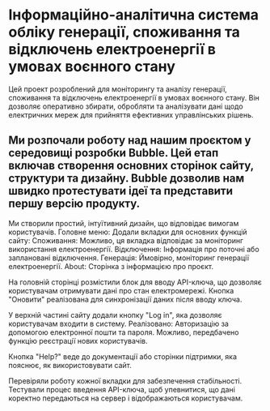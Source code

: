 # Інформаційно-аналітична система обліку генерації, споживання та відключень електроенергії в умовах воєнного стану

Цей проект розроблений для моніторингу та аналізу генерації, споживання та відключень електроенергії в умовах воєнного стану. Він дозволяє оперативно збирати, обробляти та аналізувати дані щодо електричних мереж для прийняття ефективних управлінських рішень.

##  Ми розпочали роботу над нашим проєктом у середовищі розробки Bubble. Цей етап включав створення основних сторінок сайту, структури та дизайну. Bubble дозволив нам швидко протестувати ідеї та представити першу версію продукту.

Ми створили простий, інтуїтивний дизайн, що відповідає вимогам користувачів.
Головне меню: Додали вкладки для основних функцій сайту:
Споживання: Можливо, ця вкладка відповідає за моніторинг використання електроенергії.
Відключення: Інформація про поточні або заплановані відключення.
Генерація: Ймовірно, моніторинг генерації електроенергії.
About: Сторінка з інформацією про проєкт.

На головній сторінці розмістили блок для вводу API-ключа, що дозволяє користувачам отримувати дані про стан електромережі. Кнопка "Оновити" реалізована для синхронізації даних після вводу ключа.

У верхній частині сайту додали кнопку "Log in", яка дозволяє користувачам входити в систему. Реалізовано: Авторизацію за допомогою електронної пошти та пароля. Можливо, передбачено функцію реєстрації нових користувачів.

Кнопка "Help?" веде до документації або сторінки підтримки, яка пояснює, як використовувати сайт.

Перевіряли роботу кожної вкладки для забезпечення стабільності. Тестували процес введення API-ключа, щоб упевнитися, що дані коректно передаються на сервер і відображаються користувачам.



